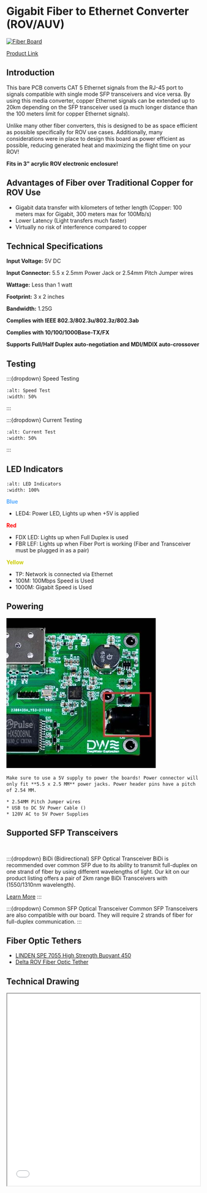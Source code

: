 # Gigabit Fiber to Ethernet Converter (ROV/AUV)

[![Fiber Board](https://cdn.shopify.com/s/files/1/0575/8785/9626/files/GigabitFibertoEthernetConverter.jpg?v=1684295280&width=590)](https://exploredeepwater.com/products/ethernet-fiber-converter)

[Product Link](https://exploredeepwater.com/products/ethernet-fiber-converter)

## Introduction

This bare PCB converts CAT 5 Ethernet signals from the RJ-45 port to signals compatible with single mode SFP transceivers and vice versa. By using this media converter, copper Ethernet signals can be extended up to 20km depending on the SFP transceiver used (a much longer distance than the 100 meters limit for copper Ethernet signals).

Unlike many other fiber converters, this is designed to be as space efficient as possible specifically for ROV use cases. Additionally, many considerations were in place to design this board as power efficient as possible, reducing generated heat and maximizing the flight time on your ROV!

**Fits in 3" acrylic ROV electronic enclosure!**

## Advantages of Fiber over Traditional Copper for ROV Use

* Gigabit data transfer with kilometers of tether length (Copper: 100 meters max for Gigabit, 300 meters max for 100Mb/s)
* Lower Latency (Light transfers much faster)
* Virtually no risk of interference compared to copper 

## Technical Specifications

**Input Voltage:** 5V DC

**Input Connector:** 5.5 x 2.5mm Power Jack or 2.54mm Pitch Jumper wires

**Wattage:** Less than 1 watt

**Footprint:** 3 x 2 inches

**Bandwidth:** 1.25G

**Complies with IEEE 802.3/802.3u/802.3z/802.3ab**

**Complies with 10/100/1000Base-TX/FX**

**Supports Full/Half Duplex auto-negotiation and MDI/MDIX auto-crossover**

## Testing

:::{dropdown} Speed Testing
```{image} ../img/fiberboard/speed_test.png
:alt: Speed Test
:width: 50%
```
:::

:::{dropdown} Current Testing
```{image} ../img/fiberboard/current_test.png
:alt: Current Test
:width: 50%
```
:::

## LED Indicators
```{image} ../img/fiberboard/LED_indicators.png
:alt: LED Indicators
:width: 100%
```

<span style="color: #55aaff; font-weight: bold">Blue</span>
* LED4: Power LED, Lights up when +5V is applied

<span style="color: red; font-weight: bold">Red</span>
* FDX LED: Lights up when Full Duplex is used
* FBR LEF: Lights up when Fiber Port is working (Fiber and Transceiver must be plugged in as a pair)

<span style="color: #CCCC00; font-weight: bold">Yellow</span>
* TP: Network is connected via Ethernet
* 100M: 100Mbps Speed is Used
* 1000M: Gigabit Speed is Used

## Powering

![Fiber Board](../img/fiberboard/ROV_Fiber_Board_Power_Connector_390x.jpg)

```{warning} 
Make sure to use a 5V supply to power the boards! Power connector will only fit **5.5 x 2.5 MM** power jacks. Power header pins have a pitch of 2.54 MM.
```

```{admonition} Recommended Methods for Powering
* 2.54MM Pitch Jumper wires
* USB to DC 5V Power Cable ()
* 120V AC to 5V Power Supplies
```

## Supported SFP Transceivers

```{important} All SFP optical transceiver  used on the board must be **1.25Gb/s data rate** and designed for **10/100/1000Base-TX/FX**
```
```{warning} SFP transceivers use CLASS 1 laser. Do not look directly at the light emitting device.

```

:::{dropdown} BiDi (Bidirectional) SFP Optical Transceiver 
BiDi is recommended over common SFP due to its ability to transmit full-duplex on one strand of fiber by using different wavelengths of light. Our kit on our product listing offers a pair of 2km range BiDi Transceivers with (1550/1310nm wavelength).

[Learn More](https://blog.fluxlight.com/2016/07/16/introduction-to-bidi-optical-transceivers/)
:::

:::{dropdown} Common SFP Optical Transceiver
Common SFP Transceivers are also compatible with our board. They will require 2 strands of fiber for full-duplex communication.
:::

## Fiber Optic Tethers

* [LINDEN SPE 7055 High Strength Buoyant 450](http://www.lindenphotonics.com/documents/Linden%20-%20Catalog%202017.pdf)
* [Delta ROV Fiber Optic Tether](http://www.deltarov.com/new/product/tether-1-sm-fiber-optic-1000m/)

## Technical Drawing

<iframe src="../_static/pdf/ROV_Fiber_Board.pdf" width="100%" height="500px">